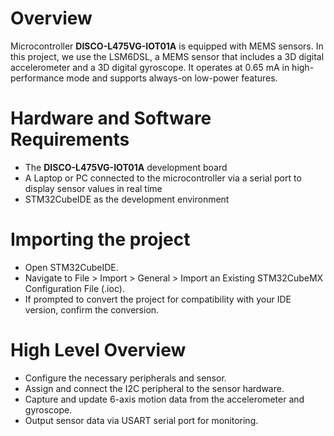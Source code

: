 # Overview
Microcontroller **DISCO-L475VG-IOT01A** is equipped with MEMS sensors. In this project, we use the LSM6DSL, a MEMS sensor that includes a 3D digital accelerometer and a 3D digital gyroscope. It operates at 0.65 mA in high-performance mode and supports always-on low-power features.

# Hardware and Software Requirements
* The __DISCO-L475VG-IOT01A__ development board
* A Laptop or PC connected to the microcontroller via a serial port to display sensor values in real time
* STM32CubeIDE as the development environment

# Importing the project
* Open STM32CubeIDE.
* Navigate to File > Import > General > Import an Existing STM32CubeMX Configuration File (.ioc).
* If prompted to convert the project for compatibility with your IDE version, confirm the conversion.

# High Level Overview
* Configure the necessary peripherals and sensor.
* Assign and connect the I2C peripheral to the sensor hardware.
* Capture and update 6-axis motion data from the accelerometer and gyroscope.
* Output sensor data via USART serial port for monitoring.
